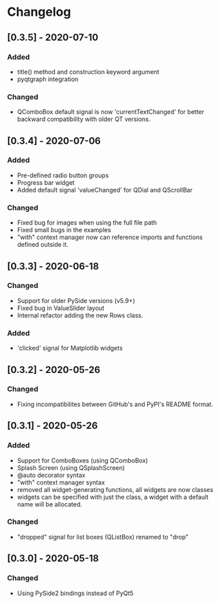 # Changelog

## [0.3.5] - 2020-07-10

### Added
  - title() method and construction keyword argument
  - pyqtgraph integration
  
### Changed
  - QComboBox default signal is now 'currentTextChanged' for better
    backward compatibility with older QT versions.

## [0.3.4] - 2020-07-06

### Added
  - Pre-defined radio button groups
  - Progress bar widget
  - Added default signal 'valueChanged' for QDial and QScrollBar
  
### Changed
  - Fixed bug for images when using the full file path
  - Fixed small bugs in the examples
  - "with" context manager now can reference imports and functions
    defined outside it.


## [0.3.3] - 2020-06-18

### Changed
  - Support for older PySide versions (v5.9+)
  - Fixed bug in ValueSlider layout
  - Internal refactor adding the new Rows class.

### Added
  - 'clicked' signal for Matplotlib widgets


## [0.3.2] - 2020-05-26

### Changed
  - Fixing incompatibilites between GitHub's and PyPI's README format.


## [0.3.1] - 2020-05-26

### Added
 - Support for ComboBoxes (using QComboBox)
 - Splash Screen (using QSplashScreen)
 - @auto decorator syntax
 - "with" context manager syntax
 - removed all widget-generating functions, all widgets are now classes
 - widgets can be specified with just the class, a widget with a default name
   will be allocated.
 
### Changed
 - "dropped" signal for list boxes (QListBox) renamed to "drop"


## [0.3.0] - 2020-05-18

### Changed
 - Using PySide2 bindings instead of PyQt5
